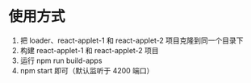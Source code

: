 # 使用方式

1. 把 loader、react-applet-1 和 react-applet-2 项目克隆到同一个目录下
2. 构建 react-applet-1 和 react-applet-2 项目
3. 运行 npm run build-apps
4. npm start 即可（默认监听于 4200 端口）
